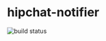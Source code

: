 # hipchat-notifier

<img src="https://img.shields.io/github/release/qubyte/rubidium.svg" alt="build status">
